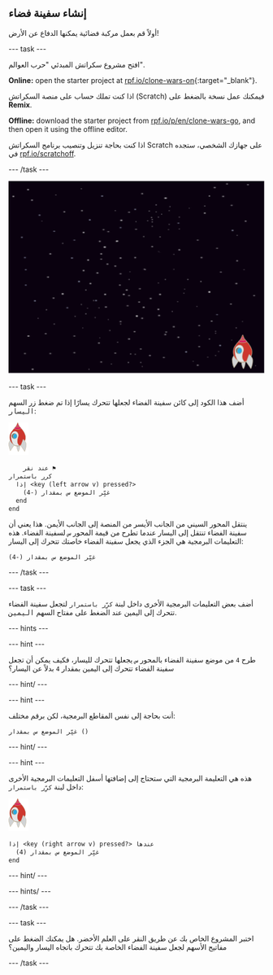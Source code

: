 ## إنشاء سفينة فضاء

أولاً قم بعمل مركبة فضائية يمكنها الدفاع عن الأرض!

\--- task \---

افتح مشروع سكراتش المبدئي "حرب العوالم".

**Online:** open the starter project at [rpf.io/clone-wars-on](https://rpf.io/clone-wars-on){:target="_blank"}.

اذا كنت تملك حساب على منصة السكراتش (Scratch) فيمكنك عمل نسخة بالضغط على **Remix**.

**Offline:** download the starter project from [rpf.io/p/en/clone-wars-go](https://rpf.io/p/en/clone-wars-go), and then open it using the offline editor.

اذا كنت بحاجة تنزيل وتنصيب برنامج السكراتش Scratch على جهازك الشخصي، ستجده في [rpf.io/scratchoff](https://rpf.io/scratchoff).

\--- /task \---

![مشروع البداية](images/starter-project.png)

\--- task \---

أضف هذا الكود إلى كائن سفينة الفضاء لجعلها تتحرك يسارًا إذا تم ضغط زر السهم <kbd>اليسار</kbd>:

![كائن الصاروخ](images/rocket-sprite.png)

```blocks3
    عند نقر ⚑
كرر باستمرار 
  إذا <key (left arrow v) pressed?> 
    غيِّر الموضع س بمقدار (-4)
  end
end
```

ينتقل المحور السيني من الجانب الأيسر من المنصة إلى الجانب الأيمن. هذا يعني أن سفينة الفضاء تنتقل إلى اليسار عندما تطرح من قيمة المحور `س` لسفينة الفضاء. هذه التعليمات البرمجية هي الجزء الذي يجعل سفينة الفضاء خاصتك تتحرك إلى اليسار:

```blocks3
غيِّر الموضع س بمقدار (-4)
```

\--- /task \---

\--- task \---

أضف بعض التعليمات البرمجية الأخرى داخل لبنة `كرِّر باستمرار` لتجعل سفينة الفضاء تتحرك إلى اليمين عند الضغط على مفتاح السهم <kbd>اليمين</kbd>.

\--- hints \---

\--- hint \---

طرح `4` من موضع سفينة الفضاء بالمحور `س` يجعلها تتحرك لليسار، فكيف يمكن أن تجعل سفينة الفضاء تتحرك إلى اليمين بمقدار `4` بدلاً عن اليسار؟

\--- hint/ \---

\--- hint \---

أنت بحاجة إلى نفس المقاطع البرمجية، لكن برقم مختلف:

```blocks3
غيِّر الموضع س بمقدار ()
```

\--- hint/ \---

\--- hint \---

هذه هي التعليمة البرمجية التي ستحتاج إلى إضافتها أسفل التعليمات البرمجية الأخرى داخل لبنة `كرِّر باستمرار`:

![كائن الصاروخ](images/rocket-sprite.png)

```blocks3
إذا <key (right arrow v) pressed?> عندها
  غيِّر الموضع س بمقدار (4)
end
```

\--- hint/ \---

\--- hints/ \---

\--- /task \---

\--- task \---

اختبر المشروع الخاص بك عن طريق النقر على العلم الأخضر. هل يمكنك الضغط على مفاتيح الأسهم لجعل سفينة الفضاء الخاصة بك تتحرك باتجاه اليسار واليمين؟

\--- /task \---